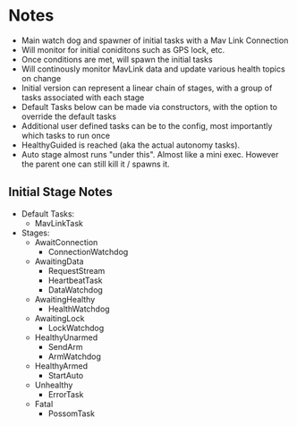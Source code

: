 # Notes
- Main watch dog and spawner of initial tasks with a Mav Link Connection
- Will monitor for initial coniditons such as GPS lock, etc.
- Once conditions are met, will spawn the initial tasks
- Will continously monitor MavLink data and update various health topics on change
- Initial version can represent a linear chain of stages, with a group of tasks associated with each stage
- Default Tasks below can be made via constructors, with the option to override the default tasks
- Additional user defined tasks can be to the config, most importantly which tasks to run once
- HealthyGuided is reached (aka the actual autonomy tasks).
- Auto stage almost runs "under this". Almost like a mini exec. However the parent one can still kill it / spawns it. 



## Initial Stage Notes
- Default Tasks:
  - MavLinkTask
- Stages:
  - AwaitConnection
    - ConnectionWatchdog
  - AwaitingData
    - RequestStream
    - HeartbeatTask
    - DataWatchdog
  - AwaitingHealthy
    - HealthWatchdog
  - AwaitingLock
    - LockWatchdog
  - HealthyUnarmed
    - SendArm
    - ArmWatchdog
  - HealthyArmed
    - StartAuto
  - Unhealthy
    - ErrorTask
  - Fatal
    - PossomTask
